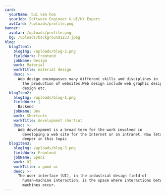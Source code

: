 ```yaml
---
card:
  yourName: bui van hoa
  yourJob: Software Engineer & UI/UX Expert
  avtCard: /uploads/profile.png
banner:
  avatar: /uploads/profile.png
  bg: /uploads/background1233.jpeg
blog:
  blogItem1:
    blogImg: /uploads/blog-2.png
    fieldWork: Frontend
    jobName: Design
    work: Material
    workTitle: material design
    desc: >-
      Web design encompasses many different skills and disciplines in
        the production of websites.Web design include web graphic design, interface
        design etc.
  blogItem2:
    blogImg: /uploads/blog-1.png
    fieldWork: |
      Backend
    jobName: Dev
    work: Shortcuts
    workTitle: development shortcut
    desc: >-
      Web development is a broad term for the work involved in
        developing a web site for the Internet or an intranet. Now lets get a bit
        deeper in this topic
  blogItem3:
    blogImg: /uploads/blog-3.png
    fieldWork: Frontend
    jobName: Specs
    work: UI
    workTitle: a good ui
    desc: >-
      The user interface (UI), in the industrial design field of
        human–machine interaction, is the space where interactions between humans and
        machines occur.
---
```

